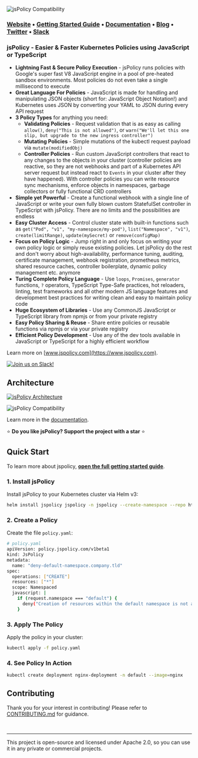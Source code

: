 ![jsPolicy Compatibility](https://raw.githubusercontent.com/loft-sh/jspolicy/main/docs/static/media/jspolicy-logo-dark.svg)
  

### **[Website](https://www.jspolicy.com)** • **[Getting Started Guide](https://www.jspolicy.com/docs/getting-started/installation)** • **[Documentation](https://www.jspolicy.com/docs/why-jspolicy)** • **[Blog](https://loft.sh/blog)** • **[Twitter](https://twitter.com/loft_sh)** • **[Slack](https://slack.loft.sh/)**

### jsPolicy - Easier & Faster Kubernetes Policies using JavaScript or TypeScript
- **Lightning Fast & Secure Policy Execution** - jsPolicy runs policies with Google's super fast V8 JavaScript engine in a pool of pre-heated sandbox environments. Most policies do not even take a single millisecond to execute
- **Great Language For Policies** - JavaScript is made for handling and manipulating JSON objects (short for: JavaScript Object Notation!) and Kubernetes uses JSON by converting your YAML to JSON during every API request
- **3 Policy Types** for anything you need:
    - **Validating Policies** - Request validation that is as easy as calling `allow()`, `deny("This is not allowed")`, or `warn("We'll let this one slip, but upgrade to the new ingress controller")`
    - **Mutating Policies** - Simple mutations of the kubectl request payload via `mutate(modifiedObj)`
    - **Controller Policies** - Run custom JavaScript controllers that react to any changes to the objects in your cluster (controller policies are reactive, so they are not webhooks and part of a Kubernetes API server request but instead react to `Events` in your cluster after they have happened). With controller policies you can write resource sync mechanisms, enforce objects in namespaces, garbage collectors or fully functional CRD controllers
- **Simple yet Powerful** - Create a functional webhook with a single line of JavaScript or write your own fully blown custom StatefulSet controller in TypeScript with jsPolicy. There are no limits and the possibilities are endless
- **Easy Cluster Access** - Control cluster state with built-in functions such as `get("Pod", "v1", "my-namespace/my-pod")`, `list("Namespace", "v1")`, `create(limitRange)`, `update(mySecret)` or `remove(configMap)`
- **Focus on Policy Logic** - Jump right in and only focus on writing your own policy logic or simply reuse existing policies. Let jsPolicy do the rest and don't worry about high-availability, performance tuning, auditing, certificate management, webhook registration, prometheus metrics, shared resource caches, controller boilerplate, dynamic policy management etc. anymore
- **Turing Complete Policy Language** - Use `loops`, `Promises`, `generator` functions, `?` operators, TypeScript Type-Safe practices, hot reloaders, linting, test frameworks and all other modern JS language features and development best practices for writing clean and easy to maintain policy code
- **Huge Ecosystem of Libraries** - Use any CommonJS JavaScript or TypeScript library from npmjs or from your private registry
- **Easy Policy Sharing & Reuse** - Share entire policies or reusable functions via npmjs or via your private registry
- **Efficient Policy Development** - Use any of the dev tools available in JavaScript or TypeScript for a highly efficient workflow


Learn more on [www.jspolicy.com](https://www.jspolicy.com).
  

[![Join us on Slack!](https://raw.githubusercontent.com/loft-sh/jspolicy/main/docs/static/media/slack.svg)](https://slack.loft.sh/)

  

## Architecture
[![jsPolicy Architecture](https://raw.githubusercontent.com/loft-sh/jspolicy/main/docs/static/media/diagrams/jspolicy-architecture.svg)](https://www.jspolicy.com)

![jsPolicy Compatibility](https://raw.githubusercontent.com/loft-sh/jspolicy/main/docs/static/media/cluster-compatibility.png)


Learn more in the [documentation](https://www.jspolicy.com/docs/why-jspolicy).
  
⭐️ **Do you like jsPolicy? Support the project with a star** ⭐️
  
## Quick Start
To learn more about jspolicy, [**open the full getting started guide**](https://www.jspolicy.com/docs/getting-started/installation).

### 1. Install jsPolicy
Install jsPolicy to your Kubernetes cluster via Helm v3:
```bash
helm install jspolicy jspolicy -n jspolicy --create-namespace --repo https://charts.loft.sh
```


### 2. Create a Policy
Create the file `policy.yaml`:
```bash
# policy.yaml
apiVersion: policy.jspolicy.com/v1beta1
kind: JsPolicy
metadata:
  name: "deny-default-namespace.company.tld"
spec:
  operations: ["CREATE"]
  resources: ["*"]
  scope: Namespaced
  javascript: |
    if (request.namespace === "default") {
      deny("Creation of resources within the default namespace is not allowed!");
    }
```

### 3. Apply The Policy
Apply the policy in your cluster:
```bash
kubectl apply -f policy.yaml
```


### 4. See Policy In Action
```bash
kubectl create deployment nginx-deployment -n default --image=nginx
```

## Contributing

Thank you for your interest in contributing! Please refer to
[CONTRIBUTING.md](https://github.com/loft-sh/jspolicy/blob/main/CONTRIBUTING.md) for guidance.

<br>

---

This project is open-source and licensed under Apache 2.0, so you can use it in any private or commercial projects.
